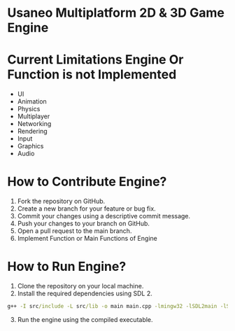 # Usaneo Multiplatform 2D & 3D Game Engine

# Current Limitations Engine Or Function is not Implemented
* UI
* Animation
* Physics
* Multiplayer
* Networking
* Rendering
* Input
* Graphics
* Audio


# How to Contribute Engine?
1. Fork the repository on GitHub.
2. Create a new branch for your feature or bug fix.
3. Commit your changes using a descriptive commit message.
4. Push your changes to your branch on GitHub.
5. Open a pull request to the main branch.
6. Implement Function or Main Functions of Engine 


# How to Run Engine?
1. Clone the repository on your local machine.
2. Install the required dependencies using SDL 2. 
```cmd
g++ -I src/include -L src/lib -o main main.cpp -lmingw32 -lSDL2main -lSDL2
```
3. Run the engine using the compiled executable.

<!-- Todo: Add Official Documentation for Engine -->